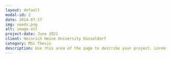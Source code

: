```yaml
---
layout: default
modal-id: 2
date: 2014-07-17
img: seeds.png
alt: image-alt
project-date: June 2021
client: Heinrich Heine University Düsseldorf
category: MSc Thesis
description: Use this area of the page to describe your project. Lorem ipsum dolor sit amet, consectetur adipisicing elit. Mollitia neque assumenda ipsam nihil, molestias magnam, recusandae quos quis inventore quisquam velit asperiores, vitae? Reprehenderit soluta, eos quod consequuntur itaque. Nam.
---
```

